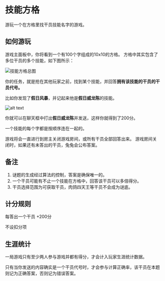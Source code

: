 # 技能方格

游玩一个在方格里找干员技能名字的游戏。

## 如何游玩

游戏主面板中，你将看到一个有100个字组成的10x10的方格。
方格中其实包含了多位干员的多个技能，如下图所示：

![技能方格总图](/rules/SchulteGrid-image-1.png)

你的任务，就是抢在其他玩家之前，找到某个技能，并回答**拥有该技能的干员的干员代号。**

比如你发现了**假日风暴**，并记起来他是**假日威龙陈**的技能。

![alt text](/rules/SchulteGrid-image-2.png)

你就可以在聊天框中打出**假日威龙陈**并发送，这样你就得到了200分。

一个技能的每个字都是按顺序连在一起的。

游戏将会一直进行到房主关闭游戏房间，或所有干员全部回答出来。
游戏房间关闭时，如果还有未答出的干员，兔兔会公布答案。

## 备注

1. 谜题的生成经过算法的控制，答案是确保唯一的。
2. 一个干员可能有不止一个技能在方格中，回答该干员可以多倍得分。
3. 干员选择范围为可获取干员，肉鸽四天王等干员不会成为谜底。

## 计分规则

每答出一个干员 +200分

不设扣分项

## 生涯统计

一局游戏只有至少两人参与游戏并都有得分，才会计入玩家生涯统计数据。

只有当你发送的内容确实是一个干员代号时，才会参与计算正确率，该干员在本题则记为正确答案，否则记为错误答案。
